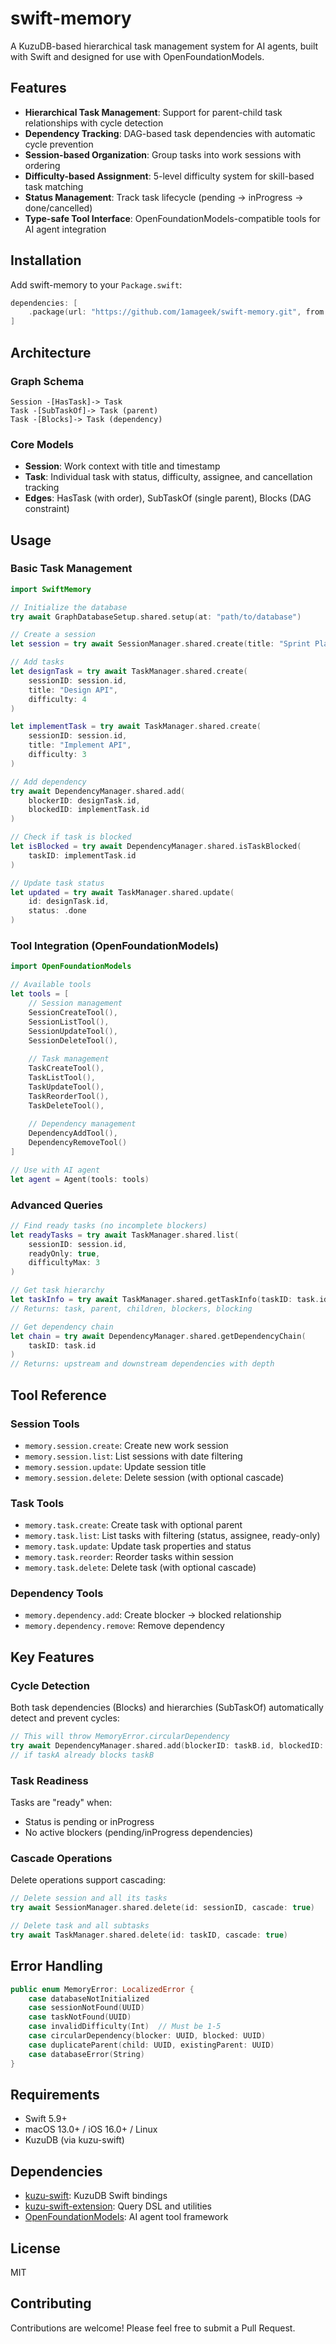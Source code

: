 # swift-memory

A KuzuDB-based hierarchical task management system for AI agents, built with Swift and designed for use with OpenFoundationModels.

## Features

- **Hierarchical Task Management**: Support for parent-child task relationships with cycle detection
- **Dependency Tracking**: DAG-based task dependencies with automatic cycle prevention
- **Session-based Organization**: Group tasks into work sessions with ordering
- **Difficulty-based Assignment**: 5-level difficulty system for skill-based task matching
- **Status Management**: Track task lifecycle (pending → inProgress → done/cancelled)
- **Type-safe Tool Interface**: OpenFoundationModels-compatible tools for AI agent integration

## Installation

Add swift-memory to your `Package.swift`:

```swift
dependencies: [
    .package(url: "https://github.com/1amageek/swift-memory.git", from: "1.0.0")
]
```

## Architecture

### Graph Schema

```
Session -[HasTask]-> Task
Task -[SubTaskOf]-> Task (parent)
Task -[Blocks]-> Task (dependency)
```

### Core Models

- **Session**: Work context with title and timestamp
- **Task**: Individual task with status, difficulty, assignee, and cancellation tracking
- **Edges**: HasTask (with order), SubTaskOf (single parent), Blocks (DAG constraint)

## Usage

### Basic Task Management

```swift
import SwiftMemory

// Initialize the database
try await GraphDatabaseSetup.shared.setup(at: "path/to/database")

// Create a session
let session = try await SessionManager.shared.create(title: "Sprint Planning")

// Add tasks
let designTask = try await TaskManager.shared.create(
    sessionID: session.id,
    title: "Design API",
    difficulty: 4
)

let implementTask = try await TaskManager.shared.create(
    sessionID: session.id,
    title: "Implement API",
    difficulty: 3
)

// Add dependency
try await DependencyManager.shared.add(
    blockerID: designTask.id,
    blockedID: implementTask.id
)

// Check if task is blocked
let isBlocked = try await DependencyManager.shared.isTaskBlocked(
    taskID: implementTask.id
)

// Update task status
let updated = try await TaskManager.shared.update(
    id: designTask.id,
    status: .done
)
```

### Tool Integration (OpenFoundationModels)

```swift
import OpenFoundationModels

// Available tools
let tools = [
    // Session management
    SessionCreateTool(),
    SessionListTool(),
    SessionUpdateTool(),
    SessionDeleteTool(),
    
    // Task management
    TaskCreateTool(),
    TaskListTool(),
    TaskUpdateTool(),
    TaskReorderTool(),
    TaskDeleteTool(),
    
    // Dependency management
    DependencyAddTool(),
    DependencyRemoveTool()
]

// Use with AI agent
let agent = Agent(tools: tools)
```

### Advanced Queries

```swift
// Find ready tasks (no incomplete blockers)
let readyTasks = try await TaskManager.shared.list(
    sessionID: session.id,
    readyOnly: true,
    difficultyMax: 3
)

// Get task hierarchy
let taskInfo = try await TaskManager.shared.getTaskInfo(taskID: task.id)
// Returns: task, parent, children, blockers, blocking

// Get dependency chain
let chain = try await DependencyManager.shared.getDependencyChain(
    taskID: task.id
)
// Returns: upstream and downstream dependencies with depth
```

## Tool Reference

### Session Tools

- `memory.session.create`: Create new work session
- `memory.session.list`: List sessions with date filtering
- `memory.session.update`: Update session title
- `memory.session.delete`: Delete session (with optional cascade)

### Task Tools

- `memory.task.create`: Create task with optional parent
- `memory.task.list`: List tasks with filtering (status, assignee, ready-only)
- `memory.task.update`: Update task properties and status
- `memory.task.reorder`: Reorder tasks within session
- `memory.task.delete`: Delete task (with optional cascade)

### Dependency Tools

- `memory.dependency.add`: Create blocker → blocked relationship
- `memory.dependency.remove`: Remove dependency

## Key Features

### Cycle Detection

Both task dependencies (Blocks) and hierarchies (SubTaskOf) automatically detect and prevent cycles:

```swift
// This will throw MemoryError.circularDependency
try await DependencyManager.shared.add(blockerID: taskB.id, blockedID: taskA.id)
// if taskA already blocks taskB
```

### Task Readiness

Tasks are "ready" when:
- Status is pending or inProgress
- No active blockers (pending/inProgress dependencies)

### Cascade Operations

Delete operations support cascading:

```swift
// Delete session and all its tasks
try await SessionManager.shared.delete(id: sessionID, cascade: true)

// Delete task and all subtasks
try await TaskManager.shared.delete(id: taskID, cascade: true)
```

## Error Handling

```swift
public enum MemoryError: LocalizedError {
    case databaseNotInitialized
    case sessionNotFound(UUID)
    case taskNotFound(UUID)
    case invalidDifficulty(Int)  // Must be 1-5
    case circularDependency(blocker: UUID, blocked: UUID)
    case duplicateParent(child: UUID, existingParent: UUID)
    case databaseError(String)
}
```

## Requirements

- Swift 5.9+
- macOS 13.0+ / iOS 16.0+ / Linux
- KuzuDB (via kuzu-swift)

## Dependencies

- [kuzu-swift](https://github.com/kuzudb/kuzu-swift): KuzuDB Swift bindings
- [kuzu-swift-extension](https://github.com/1amageek/kuzu-swift-extension): Query DSL and utilities
- [OpenFoundationModels](https://github.com/1amageek/OpenFoundationModels): AI agent tool framework

## License

MIT

## Contributing

Contributions are welcome! Please feel free to submit a Pull Request.
